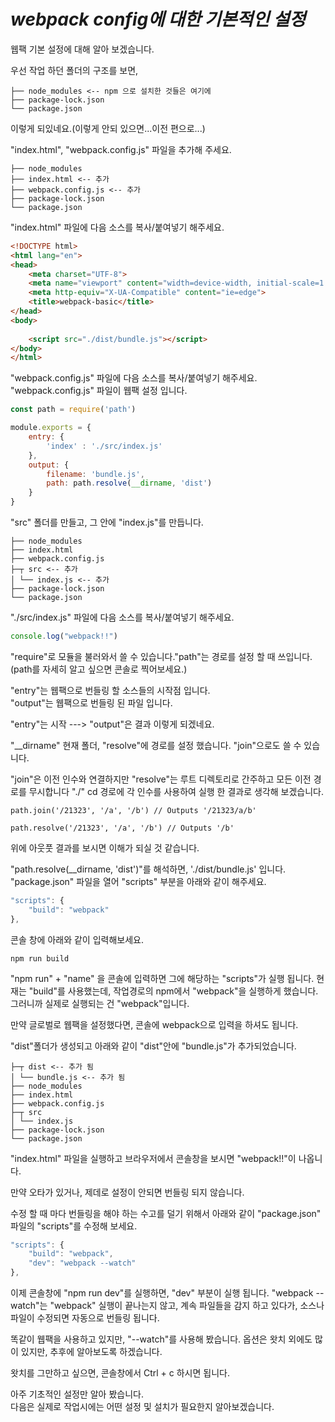 # _webpack config에 대한 기본적인 설정_

웹팩 기본 설정에 대해 알아 보겠습니다.

우선 작업 하던 폴더의 구조를 보면,

    ├── node_modules <-- npm 으로 설치한 것들은 여기에
    ├── package-lock.json
    └── package.json

이렇게 되있네요.(이렇게 안되 있으면...이전 편으로...)

"index.html", "webpack.config.js" 파일을 추가해 주세요.

    ├── node_modules      
    ├── index.html <-- 추가
    ├── webpack.config.js <-- 추가
    ├── package-lock.json
    └── package.json   

"index.html" 파일에 다음 소스를 복사/붙여넣기 해주세요.

``` html
<!DOCTYPE html>
<html lang="en">
<head>
    <meta charset="UTF-8">
    <meta name="viewport" content="width=device-width, initial-scale=1.0">
    <meta http-equiv="X-UA-Compatible" content="ie=edge">
    <title>webpack-basic</title>
</head>
<body>
    
    <script src="./dist/bundle.js"></script>
</body>
</html>
```

"webpack.config.js" 파일에 다음 소스를 복사/붙여넣기 해주세요. <br>
"webpack.config.js" 파일이 웹팩 설정 입니다.

``` javascript
const path = require('path')

module.exports = {
    entry: {
        'index' : './src/index.js'
    },
    output: {
        filename: 'bundle.js',
        path: path.resolve(__dirname, 'dist')
    }
}
```

"src" 폴더를 만들고, 그 안에 "index.js"를 만듭니다.

    ├── node_modules      
    ├── index.html
    ├── webpack.config.js
    ├─┬ src <-- 추가
    │ └── index.js <-- 추가
    ├── package-lock.json
    └── package.json

"./src/index.js" 파일에 다음 소스를 복사/붙여넣기 해주세요.
``` javascript
console.log("webpack!!")
```

"require"로 모듈을 불러와서 쓸 수 있습니다."path"는 경로를 설정 할 때 쓰입니다.<br>
(path를 자세히 알고 싶으면 콘솔로 찍어보세요.)

"entry"는 웹팩으로 번들링 할 소스들의 시작점 입니다.<br>
"output"는 웹팩으로 번들링 된 파일 입니다.

"entry"는 시작 ---> "output"은 결과 이렇게 되겠네요.

"__dirname" 현재 폴더, "resolve"에 경로를 설정 했습니다. "join"으로도 쓸 수 있습니다.

"join"은 이전 인수와 연결하지만 "resolve"는 루트 디렉토리로 간주하고 모든 이전 경로를 무시합니다 "./" cd 경로에 각 인수를 사용하여 실행 한 결과로 생각해 보겠습니다.

    path.join('/21323', '/a', '/b') // Outputs '/21323/a/b'

    path.resolve('/21323', '/a', '/b') // Outputs '/b'

위에 아웃풋 결과를 보시면 이해가 되실 것 같습니다.

"path.resolve(__dirname, 'dist')"를 해석하면, './dist/bundle.js' 입니다.<br>
"package.json"  파일을 열어 "scripts" 부분을 아래와 같이 해주세요.
``` javascript
"scripts": {
    "build": "webpack"
},
```

콘솔 창에 아래와 같이 입력해보세요.
    
    npm run build

"npm run" + "name" 을 콘솔에 입력하면 그에 해당하는 "scripts"가 실행 됩니다. 현재는 "build"를 사용했는데, 작업경로의 npm에서 "webpack"을 실행하게 했습니다. 그러니까 실제로 실행되는 건 "webpack"입니다.

만약 글로벌로 웹팩을 설정했다면,
콘솔에 webpack으로 입력을 하셔도 됩니다.

"dist"폴더가 생성되고 아래와 같이 "dist"안에 "bundle.js"가 추가되었습니다.

    ├─┬ dist <-- 추가 됨
    │ └── bundle.js <-- 추가 됨
    ├── node_modules     
    ├── index.html
    ├── webpack.config.js
    ├─┬ src
    │ └── index.js
    ├── package-lock.json
    └── package.json

"index.html" 파일을 실행하고 브라우저에서 콘솔창을 보시면 "webpack!!"이 나옵니다.

만약 오타가 있거나, 제데로 설정이 안되면 번들링 되지 않습니다.

수정 할 때 마다 번들링을 해야 하는 수고를 덜기 위해서 아래와 같이 
"package.json" 파일의 "scripts"를 수정해 보세요.

``` javascript
"scripts": {
    "build": "webpack",
    "dev": "webpack --watch"
},
```

이제 콘솔창에 "npm run dev"를 실행하면, "dev" 부분이 실행 됩니다.
"webpack --watch"는 "webpack" 실행이 끝나는지 않고, 계속 파일들을 감지 하고 있다가, 소스나 파일이 수정되면 자동으로 번들링 됩니다.

똑같이 웹팩을 사용하고 있지만, "--watch"를 사용해 봤습니다.
옵션은 왓치 외에도 많이 있지만, 추후에 알아보도록 하겠습니다.

왓치를 그만하고 싶으면, 콘솔창에서 Ctrl + c 하시면 됩니다.

아주 기초적인 설정만 알아 봤습니다. <br>
다음은 실제로 작업시에는 어떤 설정 및 설치가 필요한지 알아보겠습니다.